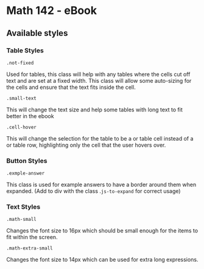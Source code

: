 # Math 142 - eBook 


## Available styles

### Table Styles 

`.not-fixed`

Used for tables, this class will help with any tables where the cells cut off text and are set at a fixed width. This class will allow some auto-sizing for the cells and ensure that the text fits inside the cell.

`.small-text`

This will change the text size and help some tables with long text to fit better in the ebook

`.cell-hover`

This will change the selection for the table to be a <td> or table cell instead of a <tr> or table row, highlighting only the cell that the user hovers over.

### Button Styles

`.exmple-answer`

This class is used for example answers to have a border around them when expanded. (Add to div with the class .`js-to-expand` for correct usage)

### Text Styles 

`.math-small`

Changes the font size to 16px which should be small enough for the items to fit within the screen.

`.math-extra-small`

Changes the font size to 14px which can be used for extra long expressions.